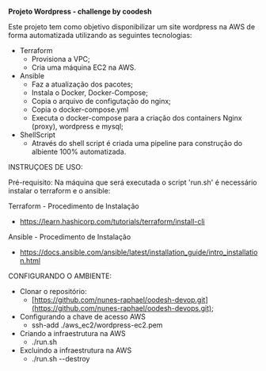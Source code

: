 **Projeto Wordpress - challenge by coodesh**

Este projeto tem como objetivo disponibilizar um site wordpress na AWS de forma automatizada utilizando as seguintes tecnologias:

* Terraform
  * Provisiona a VPC;
  * Cria uma máquina EC2 na AWS.
* Ansible
  * Faz a atualização dos pacotes;
  * Instala o Docker, Docker-Compose;
  * Copia o arquivo de configutação do nginx;
  * Copia o docker-compose.yml  
  * Executa o docker-compose para a criação dos containers Nginx (proxy), wordpress e mysql;   
* ShellScript
  * Através do shell script é criada uma pipeline para construção do albiente 100% automatizada. 
    
INSTRUÇOES DE USO:

Pré-requisito:
Na máquina que será executada o script 'run.sh' é necessário instalar o terraform e o ansible:

Terraform - Procedimento de Instalação
* https://learn.hashicorp.com/tutorials/terraform/install-cli

Ansible - Procedimento de Instalação
* https://docs.ansible.com/ansible/latest/installation_guide/intro_installation.html

CONFIGURANDO O AMBIENTE:

* Clonar o repositório: 
  - [https://github.com/nunes-raphael/oodesh-devop.git](https://github.com/nunes-raphael/oodesh-devops.git);
* Configurando a chave de acesso AWS   
  - ssh-add ./aws_ec2/wordpress-ec2.pem
* Criando a infraestrutura na AWS
  - ./run.sh
* Excluindo a infraestrutura na AWS
  - ./run.sh --destroy
